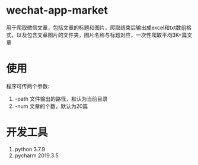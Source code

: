 # wechat-app-market

用于爬取微信文章，包括文章的标题和图片，爬取结束后输出成excel和txt数组格式，以及包含文章图片的文件夹，图片名称与标题对应，一次性爬取平均3K+篇文章

# 使用

程序可传两个参数:

1. -path 文件输出的路径，默认为当前目录
2. -num 文章的个数，默认为20篇

# 开发工具

1. python 3.7.9
2. pycharm 2019.3.5
